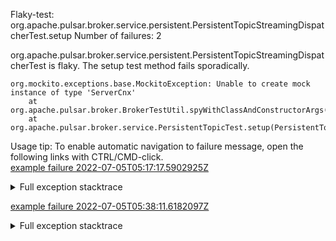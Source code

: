         
Flaky-test: org.apache.pulsar.broker.service.persistent.PersistentTopicStreamingDispatcherTest.setup
Number of failures: 2

org.apache.pulsar.broker.service.persistent.PersistentTopicStreamingDispatcherTest is flaky. The setup test method fails sporadically.

```
org.mockito.exceptions.base.MockitoException: Unable to create mock instance of type 'ServerCnx'
	at org.apache.pulsar.broker.BrokerTestUtil.spyWithClassAndConstructorArgs(BrokerTestUtil.java:43)
	at org.apache.pulsar.broker.service.PersistentTopicTest.setup(PersistentTopicTest.java:226)
```

Usage tip: To enable automatic navigation to failure message, open the following links with CTRL/CMD-click.  
[example failure 2022-07-05T05:17:17.5902925Z](https://github.com/apache/pulsar/runs/7190355410?check_suite_focus=true#step:10:552)  


<details>
<summary>Full exception stacktrace</summary>
<code><pre>
org.mockito.exceptions.base.MockitoException: Unable to create mock instance of type 'ServerCnx'
	at org.apache.pulsar.broker.BrokerTestUtil.spyWithClassAndConstructorArgs(BrokerTestUtil.java:43)
	at org.apache.pulsar.broker.service.PersistentTopicTest.setup(PersistentTopicTest.java:226)
	at org.apache.pulsar.broker.service.persistent.PersistentTopicStreamingDispatcherTest.setup(PersistentTopicStreamingDispatcherTest.java:34)
	at jdk.internal.reflect.GeneratedMethodAccessor603.invoke(Unknown Source)
	at java.base/jdk.internal.reflect.DelegatingMethodAccessorImpl.invoke(DelegatingMethodAccessorImpl.java:43)
	at java.base/java.lang.reflect.Method.invoke(Method.java:568)
	at org.testng.internal.MethodInvocationHelper.invokeMethod(MethodInvocationHelper.java:132)
	at org.testng.internal.MethodInvocationHelper.invokeMethodConsideringTimeout(MethodInvocationHelper.java:61)
	at org.testng.internal.ConfigInvoker.invokeConfigurationMethod(ConfigInvoker.java:366)
	at org.testng.internal.ConfigInvoker.invokeConfigurations(ConfigInvoker.java:320)
	at org.testng.internal.TestInvoker.runConfigMethods(TestInvoker.java:701)
	at org.testng.internal.TestInvoker.invokeMethod(TestInvoker.java:527)
	at org.testng.internal.TestInvoker.invokeTestMethod(TestInvoker.java:174)
	at org.testng.internal.MethodRunner.runInSequence(MethodRunner.java:46)
	at org.testng.internal.TestInvoker$MethodInvocationAgent.invoke(TestInvoker.java:822)
	at org.testng.internal.TestInvoker.invokeTestMethods(TestInvoker.java:147)
	at org.testng.internal.TestMethodWorker.invokeTestMethods(TestMethodWorker.java:146)
	at org.testng.internal.TestMethodWorker.run(TestMethodWorker.java:128)
	at java.base/java.util.ArrayList.forEach(ArrayList.java:1511)
	at org.testng.TestRunner.privateRun(TestRunner.java:764)
	at org.testng.TestRunner.run(TestRunner.java:585)
	at org.testng.SuiteRunner.runTest(SuiteRunner.java:384)
	at org.testng.SuiteRunner.runSequentially(SuiteRunner.java:378)
	at org.testng.SuiteRunner.privateRun(SuiteRunner.java:337)
	at org.testng.SuiteRunner.run(SuiteRunner.java:286)
	at org.testng.SuiteRunnerWorker.runSuite(SuiteRunnerWorker.java:53)
	at org.testng.SuiteRunnerWorker.run(SuiteRunnerWorker.java:96)
	at org.testng.TestNG.runSuitesSequentially(TestNG.java:1218)
	at org.testng.TestNG.runSuitesLocally(TestNG.java:1140)
	at org.testng.TestNG.runSuites(TestNG.java:1069)
	at org.testng.TestNG.run(TestNG.java:1037)
	at org.apache.maven.surefire.testng.TestNGExecutor.run(TestNGExecutor.java:135)
	at org.apache.maven.surefire.testng.TestNGDirectoryTestSuite.executeSingleClass(TestNGDirectoryTestSuite.java:112)
	at org.apache.maven.surefire.testng.TestNGDirectoryTestSuite.executeLazy(TestNGDirectoryTestSuite.java:123)
	at org.apache.maven.surefire.testng.TestNGDirectoryTestSuite.execute(TestNGDirectoryTestSuite.java:90)
	at org.apache.maven.surefire.testng.TestNGProvider.invoke(TestNGProvider.java:146)
	at org.apache.maven.surefire.booter.ForkedBooter.invokeProviderInSameClassLoader(ForkedBooter.java:384)
	at org.apache.maven.surefire.booter.ForkedBooter.runSuitesInProcess(ForkedBooter.java:345)
	at org.apache.maven.surefire.booter.ForkedBooter.execute(ForkedBooter.java:126)
	at org.apache.maven.surefire.booter.ForkedBooter.main(ForkedBooter.java:418)
Caused by: org.mockito.creation.instance.InstantiationException:
Unable to create instance of 'ServerCnx'.
Please ensure the target class has a constructor that matches these argument types: [org.apache.pulsar.broker.PulsarService] and executes cleanly.
	... 40 more
Caused by: java.lang.reflect.InvocationTargetException
	at org.mockito.internal.util.reflection.InstrumentationMemberAccessor.newInstance(InstrumentationMemberAccessor.java:198)
	at org.mockito.internal.util.reflection.InstrumentationMemberAccessor.newInstance(InstrumentationMemberAccessor.java:161)
	at org.mockito.internal.util.reflection.ModuleMemberAccessor.newInstance(ModuleMemberAccessor.java:42)
	at org.mockito.internal.creation.instance.ConstructorInstantiator.invokeConstructor(ConstructorInstantiator.java:70)
	at org.mockito.internal.creation.instance.ConstructorInstantiator.withParams(ConstructorInstantiator.java:53)
	at org.mockito.internal.creation.instance.ConstructorInstantiator.newInstance(ConstructorInstantiator.java:39)
	at org.mockito.internal.creation.bytebuddy.InlineDelegateByteBuddyMockMaker.doCreateMock(InlineDelegateByteBuddyMockMaker.java:360)
	at org.mockito.internal.creation.bytebuddy.InlineDelegateByteBuddyMockMaker.createMock(InlineDelegateByteBuddyMockMaker.java:330)
	at org.mockito.internal.creation.bytebuddy.InlineByteBuddyMockMaker.createMock(InlineByteBuddyMockMaker.java:58)
	at org.mockito.internal.util.MockUtil.createMock(MockUtil.java:53)
	at org.mockito.internal.MockitoCore.mock(MockitoCore.java:84)
	at org.mockito.Mockito.mock(Mockito.java:1964)
	... 40 more
Caused by: java.lang.ClassCastException: class org.apache.pulsar.broker.service.BrokerService cannot be cast to class org.apache.pulsar.broker.resources.PulsarResources (org.apache.pulsar.broker.service.BrokerService and org.apache.pulsar.broker.resources.PulsarResources are in unnamed module of loader 'app')
	at org.apache.pulsar.broker.PulsarService.getPulsarResources(PulsarService.java:265)
	at org.apache.pulsar.broker.service.TopicListService.<init>(TopicListService.java:103)
	at org.apache.pulsar.broker.service.ServerCnx.<init>(ServerCnx.java:279)
	at org.apache.pulsar.broker.service.ServerCnx.<init>(ServerCnx.java:239)
	at java.base/java.lang.invoke.MethodHandle.invokeWithArguments(MethodHandle.java:732)
	at org.mockito.internal.util.reflection.InstrumentationMemberAccessor$Dispatcher$ByteBuddy$sOxkfbdj.invokeWithArguments(Unknown Source)
	at org.mockito.internal.util.reflection.InstrumentationMemberAccessor.lambda$newInstance$0(InstrumentationMemberAccessor.java:191)
	at org.mockito.internal.util.reflection.InstrumentationMemberAccessor.newInstance(InstrumentationMemberAccessor.java:188)
	... 51 more

</pre></code>
</details>

[example failure 2022-07-05T05:38:11.6182097Z](https://github.com/apache/pulsar/runs/7190355410?check_suite_focus=true#step:10:1654)  


<details>
<summary>Full exception stacktrace</summary>
<code><pre>
org.mockito.exceptions.base.MockitoException: Unable to create mock instance of type 'ServerCnx'
	at org.apache.pulsar.broker.BrokerTestUtil.spyWithClassAndConstructorArgs(BrokerTestUtil.java:43)
	at org.apache.pulsar.broker.service.PersistentTopicTest.setup(PersistentTopicTest.java:226)
	at org.apache.pulsar.broker.service.persistent.PersistentTopicStreamingDispatcherTest.setup(PersistentTopicStreamingDispatcherTest.java:34)
	at java.base/jdk.internal.reflect.NativeMethodAccessorImpl.invoke0(Native Method)
	at java.base/jdk.internal.reflect.NativeMethodAccessorImpl.invoke(NativeMethodAccessorImpl.java:77)
	at java.base/jdk.internal.reflect.DelegatingMethodAccessorImpl.invoke(DelegatingMethodAccessorImpl.java:43)
	at java.base/java.lang.reflect.Method.invoke(Method.java:568)
	at org.testng.internal.MethodInvocationHelper.invokeMethod(MethodInvocationHelper.java:132)
	at org.testng.internal.MethodInvocationHelper.invokeMethodConsideringTimeout(MethodInvocationHelper.java:61)
	at org.testng.internal.ConfigInvoker.invokeConfigurationMethod(ConfigInvoker.java:366)
	at org.testng.internal.ConfigInvoker.invokeConfigurations(ConfigInvoker.java:320)
	at org.testng.internal.TestInvoker.runConfigMethods(TestInvoker.java:701)
	at org.testng.internal.TestInvoker.invokeMethod(TestInvoker.java:527)
	at org.testng.internal.TestInvoker.invokeTestMethod(TestInvoker.java:174)
	at org.testng.internal.MethodRunner.runInSequence(MethodRunner.java:46)
	at org.testng.internal.TestInvoker$MethodInvocationAgent.invoke(TestInvoker.java:822)
	at org.testng.internal.TestInvoker.invokeTestMethods(TestInvoker.java:147)
	at org.testng.internal.TestMethodWorker.invokeTestMethods(TestMethodWorker.java:146)
	at org.testng.internal.TestMethodWorker.run(TestMethodWorker.java:128)
	at java.base/java.util.ArrayList.forEach(ArrayList.java:1511)
	at org.testng.TestRunner.privateRun(TestRunner.java:764)
	at org.testng.TestRunner.run(TestRunner.java:585)
	at org.testng.SuiteRunner.runTest(SuiteRunner.java:384)
	at org.testng.SuiteRunner.runSequentially(SuiteRunner.java:378)
	at org.testng.SuiteRunner.privateRun(SuiteRunner.java:337)
	at org.testng.SuiteRunner.run(SuiteRunner.java:286)
	at org.testng.SuiteRunnerWorker.runSuite(SuiteRunnerWorker.java:53)
	at org.testng.SuiteRunnerWorker.run(SuiteRunnerWorker.java:96)
	at org.testng.TestNG.runSuitesSequentially(TestNG.java:1218)
	at org.testng.TestNG.runSuitesLocally(TestNG.java:1140)
	at org.testng.TestNG.runSuites(TestNG.java:1069)
	at org.testng.TestNG.run(TestNG.java:1037)
	at org.apache.maven.surefire.testng.TestNGExecutor.run(TestNGExecutor.java:135)
	at org.apache.maven.surefire.testng.TestNGDirectoryTestSuite.executeSingleClass(TestNGDirectoryTestSuite.java:112)
	at org.apache.maven.surefire.testng.TestNGDirectoryTestSuite.executeLazy(TestNGDirectoryTestSuite.java:123)
	at org.apache.maven.surefire.testng.TestNGDirectoryTestSuite.execute(TestNGDirectoryTestSuite.java:90)
	at org.apache.maven.surefire.testng.TestNGProvider.invoke(TestNGProvider.java:146)
	at org.apache.maven.surefire.booter.ForkedBooter.invokeProviderInSameClassLoader(ForkedBooter.java:384)
	at org.apache.maven.surefire.booter.ForkedBooter.runSuitesInProcess(ForkedBooter.java:345)
	at org.apache.maven.surefire.booter.ForkedBooter.execute(ForkedBooter.java:126)
	at org.apache.maven.surefire.booter.ForkedBooter.main(ForkedBooter.java:418)
Caused by: org.mockito.creation.instance.InstantiationException:
Unable to create instance of 'ServerCnx'.
Please ensure the target class has a constructor that matches these argument types: [org.apache.pulsar.broker.PulsarService] and executes cleanly.
	... 41 more
Caused by: java.lang.reflect.InvocationTargetException
	at org.mockito.internal.util.reflection.InstrumentationMemberAccessor.newInstance(InstrumentationMemberAccessor.java:198)
	at org.mockito.internal.util.reflection.InstrumentationMemberAccessor.newInstance(InstrumentationMemberAccessor.java:161)
	at org.mockito.internal.util.reflection.ModuleMemberAccessor.newInstance(ModuleMemberAccessor.java:42)
	at org.mockito.internal.creation.instance.ConstructorInstantiator.invokeConstructor(ConstructorInstantiator.java:70)
	at org.mockito.internal.creation.instance.ConstructorInstantiator.withParams(ConstructorInstantiator.java:53)
	at org.mockito.internal.creation.instance.ConstructorInstantiator.newInstance(ConstructorInstantiator.java:39)
	at org.mockito.internal.creation.bytebuddy.InlineDelegateByteBuddyMockMaker.doCreateMock(InlineDelegateByteBuddyMockMaker.java:360)
	at org.mockito.internal.creation.bytebuddy.InlineDelegateByteBuddyMockMaker.createMock(InlineDelegateByteBuddyMockMaker.java:330)
	at org.mockito.internal.creation.bytebuddy.InlineByteBuddyMockMaker.createMock(InlineByteBuddyMockMaker.java:58)
	at org.mockito.internal.util.MockUtil.createMock(MockUtil.java:53)
	at org.mockito.internal.MockitoCore.mock(MockitoCore.java:84)
	at org.mockito.Mockito.mock(Mockito.java:1964)
	... 41 more
Caused by: java.lang.ClassCastException: class org.apache.pulsar.broker.service.BrokerService cannot be cast to class org.apache.pulsar.broker.resources.PulsarResources (org.apache.pulsar.broker.service.BrokerService and org.apache.pulsar.broker.resources.PulsarResources are in unnamed module of loader 'app')
	at org.apache.pulsar.broker.PulsarService.getPulsarResources(PulsarService.java:265)
	at org.apache.pulsar.broker.service.TopicListService.<init>(TopicListService.java:103)
	at org.apache.pulsar.broker.service.ServerCnx.<init>(ServerCnx.java:279)
	at org.apache.pulsar.broker.service.ServerCnx.<init>(ServerCnx.java:239)
	at java.base/java.lang.invoke.MethodHandle.invokeWithArguments(MethodHandle.java:732)
	at org.mockito.internal.util.reflection.InstrumentationMemberAccessor$Dispatcher$ByteBuddy$Fihb9yi4.invokeWithArguments(Unknown Source)
	at org.mockito.internal.util.reflection.InstrumentationMemberAccessor.lambda$newInstance$0(InstrumentationMemberAccessor.java:191)
	at org.mockito.internal.util.reflection.InstrumentationMemberAccessor.newInstance(InstrumentationMemberAccessor.java:188)
	... 52 more

</pre></code>
</details>

